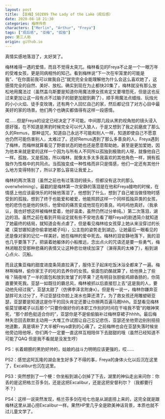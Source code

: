 ```yaml
---
layout: post
title: 【亚梅】S02E09 The Lady of the Lake（观后感）
date: 2020-08-18 21:30
categories: 梅林传奇
characters: ["Merlin", "Arthur", "Freya"]
tags: ["观后感", "亚梅", "孤独"]
pov: 第三人称
origin: github.io
---
```


真情实感地落泪了，太好哭了。

梅林难得一遇的爱情，而且不觉得太突兀。梅林看见的Freya不止是一个一眼万年的受难女孩，更是同病相怜的知己。看到梅林说“下一次在牢笼里的可能是我”、“在你面前我可以做我自己”就完完全全能理解他为什么会这么喜欢她了，这感情完全的自然、美好、放松。确实到现在为止都快20集了，梅林就没有那么放松地用魔法过（虽然盖乌斯要是知道你用魔法撩女孩肯定又要埋怨死，但是这也反过来更加让这一段有点不过脑子的甜更加甜到齁了），顺手用魔法点蜡烛、玩烛光的小小火焰、徒手变玫瑰，还有两个人回忆自己的家，然后都记住了对方心目中最美好的家的场景。他们两个也确实都值得有这样一段感情。

哎……但是Freya的设定已经决定了不可能。中间那几段从黑豹视角拍的镜头浸入感好强，在不知道是黑豹时候完全可以代入狼人，于是又想到了我之前磨皮了那么久的Remus，那种诅咒，知道自己永远不可能和别人一样，知道即使自己不愿意也仍然可能伤害别人，太难过了。还好Remus遇到了那么多善良的人，Freya遇到了梅林，而梅林就算看见了野兽状态的她也还是愿意帮助她，甚至是更加爱她，因为他本来就是爱的这样一个因为与所有人不同所以孤独到极致的人呀，就像他自己一样。孤独，又是孤独，所以梅林，就像太多太多我喜欢的其他角色一样，拥有孤独作为性格中的共同点。当孤独变成一种性格而非只是情感，他们一定还有其他什么地方变得特别了，所以才那么容易让我爱上。

梅林的两次落泪（虽然之前也有过落泪的镜头，但都没有这次的那么overwhelming）。最戳的是梅林第一次安静的落泪是在他和Freya接吻的时候，在情感上他应该最快乐的时候他落泪了，他想到了什么，想到了自己被当做怪物时感受到的孤独，想到了终于也能爱和被爱，他能照顾这样一个同样孤独异类的女孩，他的悲伤也是他的快乐，他曾经的痛苦变成他现在的善良。呜呜呜他真好。（我承认，我也好想这样被梅林爱着，他好温柔，虽然仍然过分单纯。）第二次落泪，湖边的泪。虽然之前在看到开局设定就有些不安地去看了眼Freya的剧透简介就知道了她最终的结局，就知道会有点虐了，但是看见梅林给女孩穿上她从来没穿过的长裙（莫甘娜知道你偷拿她裙子吗），公主抱的姿势走到湖边，让她最后一眼看见的还是像对家的记忆一样美好。她在梅林的爱中死去。梅林的泪安静地落下，我的泪也几乎要落下了。把装着她躯体的小船推远，念出点火的咒语还是要一些勇气，梅林闭眼忍受那种悲痛的表情又让这种悲壮继续加深了（演得真的太棒了），船到湖心点火、沉船。

而且这集亚梅的甜度进度条简直拉满了，服侍王子起床吃饭沐浴全都来了一遍。梅林啊梅林，偷你家王子的吃的去养你的女孩。偷面包奶酪就算了，给他换上了些啥？隔夜啃了一半的面包和放到发皱了的苹果？还有明目张胆偷鸡翅香肠的，你简直要笑死我。亚瑟一如既往的霸总风，梅林被抓以后直接怼上去“这是我的人，要动他先经过我”，亚瑟太甜了（仿佛李泽言附身x）。但是有一说一，梅林你嫌弃亚瑟胖可太过分了，不过亚瑟往你脸上泼水也算还清了。为了救女孩还用雕塑砸亚瑟，亚瑟要是知道这是你干的回头肯定还要让你擦两百遍马厩hhh。亚瑟看见梅林偷莫甘娜裙子以后那个“只要你做好你的本职工作别的时间在干啥我不管”的眼神笑死，“那个颜色挺适合你的”，亚瑟你是不是偷偷脑补过梅林穿裙子hhhh。最后梅林失恋回去默默主动用一大堆工作试图让自己忘记悲伤，亚瑟还坐他旁边别别扭扭地道歉，真是填补了大半被Freya虐到的心痛了。之前梅林也会在亚瑟失落时候坐他旁边陪他呀，你们两个一定要一直这样互相陪伴下去甜甜的哦（虽然已经知道不可能了QAQ 但是我不看就是没发生哼）

PS：长着翅膀的黑豹好帅的，姑娘的战斗力明明应该更强的，哎……

PS2：感觉这阿瓦隆的湖会发生好多了不得的事，Freya的身体火化以后沉在这里了，Excalibur也沉在这里。

PS3：突然想到了一个梗：你坐船到湖心剑掉了下去，湖里的神仙走出来问你：你丢的是这把格兰芬多剑，还是这把Excalibur，还是这把安督利尔？（我都要行不？）

PS4：这样一说突然发现，格兰芬多剑在哈七也是从湖底捞上来的，这完全就是跟梅林这里从湖心捞Excalibur一样。果然HP里几乎全是欧美神话背景，本质也就不过儿童文学了。